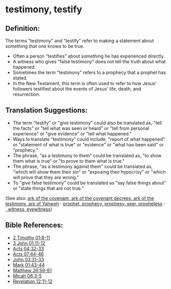 # testimony, testify #

## Definition: ##

The terms "testimony" and "testify" refer to making a statement about something that one knows to be true.

* Often a person "testifies" about something he has experienced directly.
* A witness who gives "false testimony" does not tell the truth about what happened.
* Sometimes the term "testimony" refers to a prophecy that a prophet has stated.
* In the New Testament, this term is often used to refer to how Jesus' followers testified about the events of Jesus' life, death, and resurrection.

## Translation Suggestions: ##

* The term "testify" or "give testimony" could also be translated as, "tell the facts" or "tell what was seen or heard" or "tell from personal experience" or "give evidence" or "tell what happened."
* Ways to translate "testimony" could include, "report of what happened" or "statement of what is true" or "evidence" or "what has been said" or "prophecy."
* The phrase, "as a testimony to them" could be translated as, "to show them what is true" or "to prove to them what is true."
* The phrase, "as a testimony against them" could be translated as, "which will show them their sin" or "exposing their hypocrisy" or "which will prove that they are wrong."
* To "give false testimony" could be translated as "say false things about" or "state things that are not true."

(See also: [ark of the covenant, ark of the covenant decrees, ark of the testimony, ark of Yahweh](../other/arkofthecovenant.md) **·** [prophet, prophecy, prophesy, seer, prophetess](../kt/prophet.md) **·** [, witness, eyewitness](../kt/witness.md))

## Bible References: ##

* [2 Timothy 01:8-11](https://door43.org/en/bible/notes/2ti/01/08)
* [3 John 01:11-12](https://door43.org/en/bible/notes/3jn/01/11)
* [Acts 04:32-33](https://door43.org/en/bible/notes/act/04/32)
* [Acts 07:44-46](https://door43.org/en/bible/notes/act/07/44)
* [John 03:31-33](https://door43.org/en/bible/notes/jhn/03/31)
* [Mark 01:43-44](https://door43.org/en/bible/notes/mrk/01/43)
* [Matthew 26:59-61](https://door43.org/en/bible/notes/mat/26/59)
* [Micah 06:3-5](https://door43.org/en/bible/notes/mic/06/03)
* [Revelation 12:11-12](https://door43.org/en/bible/notes/rev/12/11)

